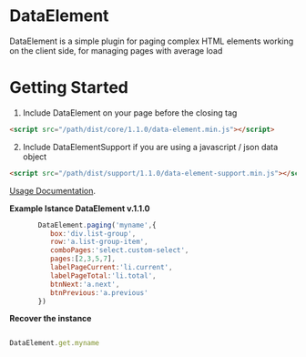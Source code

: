 # DataElement
DataElement is a simple plugin for paging complex HTML elements working on the client side, for managing pages with average load

# Getting Started

1. Include DataElement on your page before the closing </body> tag
```html
<script src="/path/dist/core/1.1.0/data-element.min.js"></script>
```
2. Include DataElementSupport if you are using a javascript / json data object 
```html
<script src="/path/dist/support/1.1.0/data-element-support.min.js"></script>
```



[Usage Documentation](https://github.com/mssalvo/DataElement/blob/master/doc.md).

 
 
__Example Istance DataElement v.1.1.0__
 
 ```js
        DataElement.paging('myname',{
           box:'div.list-group',  
           row:'a.list-group-item',  
           comboPages:'select.custom-select',   
           pages:[2,3,5,7],  
           labelPageCurrent:'li.current',  
           labelPageTotal:'li.total',   
           btnNext:'a.next',  
           btnPrevious:'a.previous' 
        })
 ```        
__Recover the instance__

 ```js
 
 DataElement.get.myname
 
 ```
 
